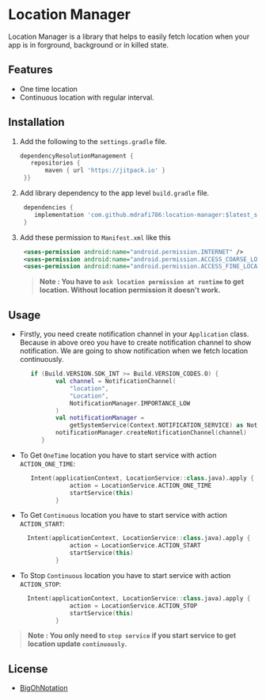 # **Location Manager**

Location Manager is a library that helps to easily fetch location when your app is in forground, background or in killed state.

## Features

* One time location
* Continuous location with regular interval.

## Installation
1. Add the following to the `settings.gradle` file.
   ```gradle
   dependencyResolutionManagement {
      repositories {
          maven { url 'https://jitpack.io' }
    }}
   ```
2. Add library dependency to the app level `build.gradle` file.
   ```gradle
    dependencies {
	   implementation 'com.github.mdrafi786:location-manager:$latest_stable_version'
	}
   ```
3. Add these permission to `Manifest.xml` like this 
   ```xml
    <uses-permission android:name="android.permission.INTERNET" />
    <uses-permission android:name="android.permission.ACCESS_COARSE_LOCATION" />
    <uses-permission android:name="android.permission.ACCESS_FINE_LOCATION" />
   ```
   > **Note : You have to `ask location permission at runtime` to get location. Without location permission it doesn't work.**

## Usage
* Firstly, you need create notification channel in your `Application`  class. Because in above oreo you have to create notification channel to show notification. We are going to show notification when we fetch location continuously.

  ```kotlin
     if (Build.VERSION.SDK_INT >= Build.VERSION_CODES.O) {
            val channel = NotificationChannel(
                "location",
                "Location",
                NotificationManager.IMPORTANCE_LOW
            )
            val notificationManager =
                getSystemService(Context.NOTIFICATION_SERVICE) as NotificationManager
            notificationManager.createNotificationChannel(channel)
        }
  ```
* To Get `OneTime` location you have to start service with action `ACTION_ONE_TIME`:

  ```kotlin
     Intent(applicationContext, LocationService::class.java).apply {
                action = LocationService.ACTION_ONE_TIME
                startService(this)
            }
  ```
* To Get `Continuous` location you have to start service with action `ACTION_START`:
  ```kotlin
    Intent(applicationContext, LocationService::class.java).apply {
                action = LocationService.ACTION_START
                startService(this)
            }
  ```
  
* To Stop `Continuous` location you have to start service with action `ACTION_STOP`:
  ```kotlin
    Intent(applicationContext, LocationService::class.java).apply {
                action = LocationService.ACTION_STOP
                startService(this)
            }
  ```
  
 > **Note : You only need to `stop service` if you start service to get location update `continuously`.**

## License
* [BigOhNotation](https://www.bigohtech.com/)
